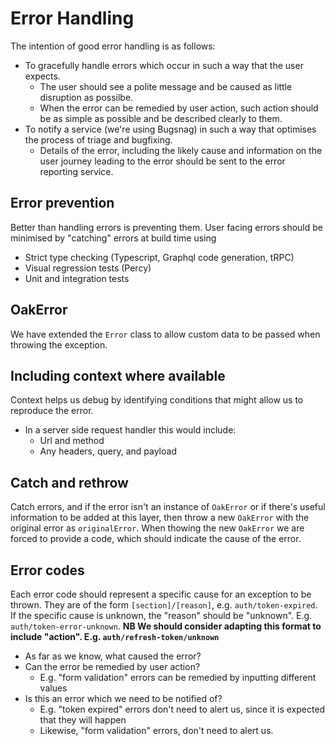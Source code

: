 # Error Handling

The intention of good error handling is as follows:

- To gracefully handle errors which occur in such a way that the user expects.
  - The user should see a polite message and be caused as little disruption as possilbe.
  - When the error can be remedied by user action, such action should be as simple as possible and be described clearly to them.
- To notify a service (we're using Bugsnag) in such a way that optimises the process of triage and bugfixing.
  - Details of the error, including the likely cause and information on the user journey leading to the error should be sent to the error reporting service.

## Error prevention

Better than handling errors is preventing them. User facing errors should be minimised by "catching" errors at build time using

- Strict type checking (Typescript, Graphql code generation, tRPC)
- Visual regression tests (Percy)
- Unit and integration tests

## OakError

We have extended the `Error` class to allow custom data to be passed when throwing the exception.

## Including context where available

Context helps us debug by identifying conditions that might allow us to reproduce the error.

- In a server side request handler this would include:
  - Url and method
  - Any headers, query, and payload

## Catch and rethrow

Catch errors, and if the error isn't an instance of `OakError` or if there's useful information to be added at this layer, then throw a new `OakError` with the original error as `originalError`. When thowing the new `OakError` we are forced to provide a code, which should indicate the cause of the error.

## Error codes

Each error code should represent a specific cause for an exception to be thrown. They are of the form `[section]/[reason]`, e.g. `auth/token-expired`. If the specific cause is unknown, the "reason" should be "unknown". E.g. `auth/token-error-unknown`. **NB We should consider adapting this format to include "action". E.g. `auth/refresh-token/unknown`**

- As far as we know, what caused the error?
- Can the error be remedied by user action?
  - E.g. "form validation" errors can be remedied by inputting different values
- Is this an error which we need to be notified of?
  - E.g. "token expired" errors don't need to alert us, since it is expected that they will happen
  - Likewise, "form validation" errors, don't need to alert us.


